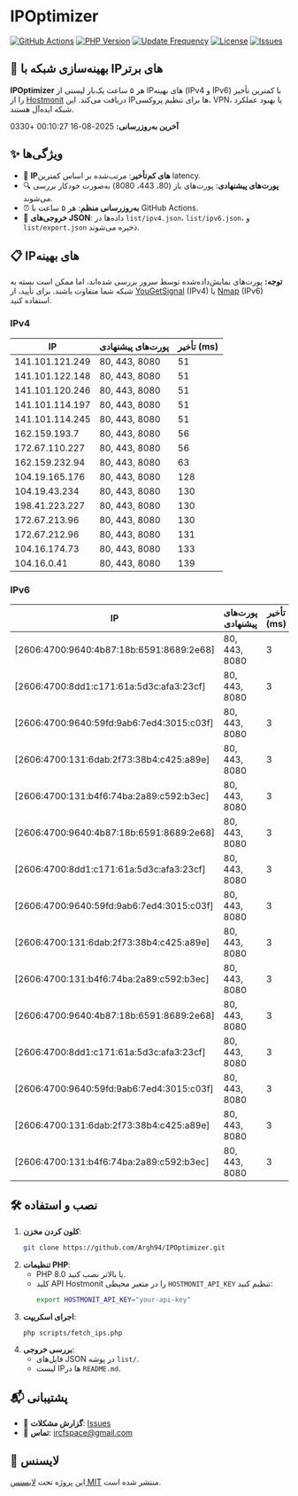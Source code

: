 # IPOptimizer

[![GitHub Actions](https://github.com/Argh94/IPOptimizer/workflows/IPOptimizer/badge.svg)](https://github.com/Argh94/IPOptimizer/actions)
[![PHP Version](https://img.shields.io/badge/PHP-8.0-blue)](https://www.php.net)
[![Update Frequency](https://img.shields.io/badge/Updates-Every%205%20Hours-green)](https://github.com/Argh94/IPOptimizer)
[![License](https://img.shields.io/badge/License-MIT-yellow)](https://opensource.org/licenses/MIT)
[![Issues](https://img.shields.io/github/issues/Argh94/IPOptimizer)](https://github.com/Argh94/IPOptimizer/issues)

## 🚀 بهینه‌سازی شبکه با IPهای برتر

**IPOptimizer** هر ۵ ساعت یک‌بار لیستی از IPهای بهینه (IPv4 و IPv6) با کمترین تأخیر را از [Hostmonit](https://hostmonit.com/) دریافت می‌کند. این IPها برای تنظیم پروکسی، VPN، یا بهبود عملکرد شبکه ایده‌آل هستند.

**آخرین به‌روزرسانی:** 2025-08-16 00:10:27 +0330

## ✨ ویژگی‌ها
- 📡 **IPهای کم‌تأخیر**: مرتب‌شده بر اساس کمترین latency.
- 🔍 **پورت‌های پیشنهادی**: پورت‌های باز (80، 443، 8080) به‌صورت خودکار بررسی می‌شوند.
- ⏰ **به‌روزرسانی منظم**: هر ۵ ساعت با GitHub Actions.
- 📄 **خروجی‌های JSON**: داده‌ها در `list/ipv4.json`، `list/ipv6.json`، و `list/export.json` ذخیره می‌شوند.

## 📋 IPهای بهینه

**توجه:** پورت‌های نمایش‌داده‌شده توسط سرور بررسی شده‌اند، اما ممکن است بسته به شبکه شما متفاوت باشند. برای تأیید، از [YouGetSignal](https://www.yougetsignal.com/tools/open-ports/) (IPv4) یا [Nmap](https://nmap.org/) (IPv6) استفاده کنید.

### IPv4
| IP | پورت‌های پیشنهادی | تأخیر (ms) |
|----|-------------------|------------|
| 141.101.121.249 | 80, 443, 8080 | 51 |
| 141.101.122.148 | 80, 443, 8080 | 51 |
| 141.101.120.246 | 80, 443, 8080 | 51 |
| 141.101.114.197 | 80, 443, 8080 | 51 |
| 141.101.114.245 | 80, 443, 8080 | 51 |
| 162.159.193.7 | 80, 443, 8080 | 56 |
| 172.67.110.227 | 80, 443, 8080 | 56 |
| 162.159.232.94 | 80, 443, 8080 | 63 |
| 104.19.165.176 | 80, 443, 8080 | 128 |
| 104.19.43.234 | 80, 443, 8080 | 130 |
| 198.41.223.227 | 80, 443, 8080 | 130 |
| 172.67.213.96 | 80, 443, 8080 | 130 |
| 172.67.212.96 | 80, 443, 8080 | 131 |
| 104.16.174.73 | 80, 443, 8080 | 133 |
| 104.16.0.41 | 80, 443, 8080 | 139 |

### IPv6
| IP | پورت‌های پیشنهادی | تأخیر (ms) |
|----|-------------------|------------|
| [2606:4700:9640:4b87:18b:6591:8689:2e68] | 80, 443, 8080 | 3 |
| [2606:4700:8dd1:c171:61a:5d3c:afa3:23cf] | 80, 443, 8080 | 3 |
| [2606:4700:9640:59fd:9ab6:7ed4:3015:c03f] | 80, 443, 8080 | 3 |
| [2606:4700:131:6dab:2f73:38b4:c425:a89e] | 80, 443, 8080 | 3 |
| [2606:4700:131:b4f6:74ba:2a89:c592:b3ec] | 80, 443, 8080 | 3 |
| [2606:4700:9640:4b87:18b:6591:8689:2e68] | 80, 443, 8080 | 3 |
| [2606:4700:8dd1:c171:61a:5d3c:afa3:23cf] | 80, 443, 8080 | 3 |
| [2606:4700:9640:59fd:9ab6:7ed4:3015:c03f] | 80, 443, 8080 | 3 |
| [2606:4700:131:6dab:2f73:38b4:c425:a89e] | 80, 443, 8080 | 3 |
| [2606:4700:131:b4f6:74ba:2a89:c592:b3ec] | 80, 443, 8080 | 3 |
| [2606:4700:9640:4b87:18b:6591:8689:2e68] | 80, 443, 8080 | 3 |
| [2606:4700:8dd1:c171:61a:5d3c:afa3:23cf] | 80, 443, 8080 | 3 |
| [2606:4700:9640:59fd:9ab6:7ed4:3015:c03f] | 80, 443, 8080 | 3 |
| [2606:4700:131:6dab:2f73:38b4:c425:a89e] | 80, 443, 8080 | 3 |
| [2606:4700:131:b4f6:74ba:2a89:c592:b3ec] | 80, 443, 8080 | 3 |

## 🛠️ نصب و استفاده
1. **کلون کردن مخزن**:
   ```bash
   git clone https://github.com/Argh94/IPOptimizer.git
   ```
2. **تنظیمات PHP**:
   - PHP 8.0 یا بالاتر نصب کنید.
   - کلید API Hostmonit را در متغیر محیطی `HOSTMONIT_API_KEY` تنظیم کنید:
     ```bash
     export HOSTMONIT_API_KEY="your-api-key"
     ```
3. **اجرای اسکریپت**:
   ```bash
   php scripts/fetch_ips.php
   ```
4. **بررسی خروجی**:
   - فایل‌های JSON در پوشه `list/`.
   - لیست IPها در `README.md`.

## 📬 پشتیبانی
- 🐛 **گزارش مشکلات**: [Issues](https://github.com/Argh94/IPOptimizer/issues)
- 📧 **تماس**: [ircfspace@gmail.com](mailto:ircfspace@gmail.com)

## 📄 لایسنس
این پروژه تحت [لایسنس MIT](https://github.com/Argh94/HandWave/blob/main/LICENCE) منتشر شده است.
